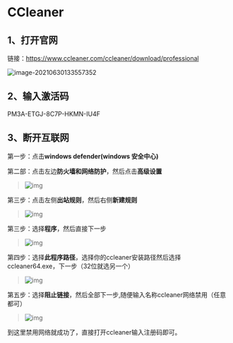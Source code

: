# CCleaner

## 1、打开官网

链接：https://www.ccleaner.com/ccleaner/download/professional

![image-20210630133557352](D:/typora/pic/CCleaner/image-20210630133557352.png)

## 2、输入激活码

PM3A-ETGJ-8C7P-HKMN-IU4F

## 3、断开互联网

第一步：点击**windows defender(windows 安全中心)**

第二部：点击左边**防火墙和网络防护**，然后点击**高级设置**

> ![img](D:/typora/pic/CCleaner/1460000039853410)

第三步：点击左侧**出站规则**，然后右侧**新建规则**

> ![img](D:/typora/pic/CCleaner/1460000039853411)

第三步：选择**程序**，然后直接下一步

> ![img](D:/typora/pic/CCleaner/1460000039853415)

第四步：选择**此程序路径**，选择你的ccleaner安装路径然后选择ccleaner64.exe，下一步（32位就选另一个）

> ![img](D:/typora/pic/CCleaner/1460000039853409)

第五步：选择**阻止链接**，然后全部下一步,随便输入名称ccleaner网络禁用（任意都可）

> ![img](D:/typora/pic/CCleaner/1460000039853413)

到这里禁用网络就成功了，直接打开ccleaner输入注册码即可。